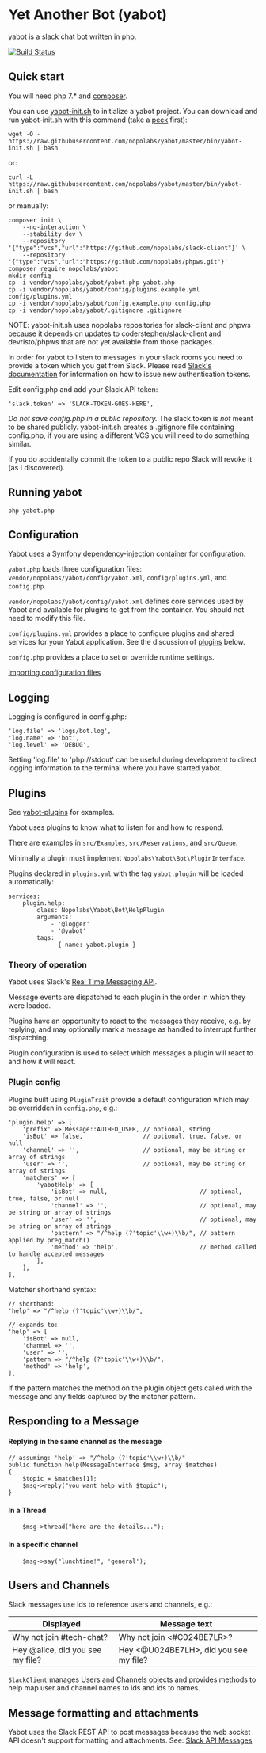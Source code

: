# Yet Another Bot (yabot)

yabot is a slack chat bot written in php.

[![Build Status](https://travis-ci.org/nopolabs/yabot.svg?branch=master)](https://travis-ci.org/nopolabs/yabot)

## Quick start

You will need php 7.* and [composer](https://getcomposer.org/download/).

You can use
[yabot-init.sh](https://github.com/nopolabs/yabot/blob/master/bin/yabot-init.sh)
to initialize a yabot project.
You can download and run yabot-init.sh with this command
(take a [peek](https://github.com/nopolabs/yabot/blob/master/bin/yabot-init.sh) first):

    wget -O - https://raw.githubusercontent.com/nopolabs/yabot/master/bin/yabot-init.sh | bash

or:

    curl -L https://raw.githubusercontent.com/nopolabs/yabot/master/bin/yabot-init.sh | bash

or manually:

    composer init \
        --no-interaction \
        --stability dev \
        --repository '{"type":"vcs","url":"https://github.com/nopolabs/slack-client"}' \
        --repository '{"type":"vcs","url":"https://github.com/nopolabs/phpws.git"}'
    composer require nopolabs/yabot
    mkdir config
    cp -i vendor/nopolabs/yabot/yabot.php yabot.php
    cp -i vendor/nopolabs/yabot/config/plugins.example.yml config/plugins.yml
    cp -i vendor/nopolabs/yabot/config.example.php config.php
    cp -i vendor/nopolabs/yabot/.gitignore .gitignore

NOTE: yabot-init.sh uses nopolabs repositories for slack-client and phpws
because it depends on updates to coderstephen/slack-client
and devristo/phpws that are not yet available from those packages.
    
In order for yabot to listen to messages in your slack rooms
you need to provide a token which you get from Slack. 
Please read [Slack's documentation](https://get.slack.help/hc/en-us/articles/215770388)
for information on how to issue new authentication tokens.

Edit config.php and add your Slack API token:

    'slack.token' => 'SLACK-TOKEN-GOES-HERE',

*Do not save config.php in a public repository.*
The slack.token is *not* meant to be shared publicly.
yabot-init.sh creates a .gitignore file containing config.php,
if you are using a different VCS you will need to do something similar.

If you do accidentally commit the token to a public repo 
Slack will revoke it (as I discovered).

## Running yabot

    php yabot.php

## Configuration

Yabot uses a [Symfony dependency-injection](http://symfony.com/doc/current/components/dependency_injection.html)
container for configuration.

`yabot.php` loads three configuration files: 
`vendor/nopolabs/yabot/config/yabot.xml`, 
`config/plugins.yml`, and `config.php`.

`vendor/nopolabs/yabot/config/yabot.xml` defines core services used by
Yabot and available for plugins to get from the container. You should
not need to modify this file.

`config/plugins.yml` provides a place to configure plugins and shared
services for your Yabot application. See the discussion of 
[plugins](#plugins) below.

`config.php` provides a place to set or override runtime settings.

[Importing configuration files](http://symfony.com/doc/current/service_container/import.html)

## Logging

Logging is configured in config.php:

    'log.file' => 'logs/bot.log',
    'log.name' => 'bot',
    'log.level' => 'DEBUG',

Setting 'log.file' to 'php://stdout' can be useful during development to
direct logging information to the terminal where you have started yabot.

## Plugins <a name="plugins"></a>

See [yabot-plugins](https://github.com/nopolabs/yabot-plugins) for examples.

Yabot uses plugins to know what to listen for and how to respond.

There are examples in `src/Examples`, `src/Reservations`, and `src/Queue`.

Minimally a plugin must implement `Nopolabs\Yabot\Bot\PluginInterface`.

Plugins declared in `plugins.yml` with the tag `yabot.plugin` will be
loaded automatically: 

    services:
        plugin.help:
            class: Nopolabs\Yabot\Bot\HelpPlugin
            arguments:
                - '@logger'
                - '@yabot'
            tags:
                - { name: yabot.plugin }

### Theory of operation

Yabot uses Slack's [Real Time Messaging API](https://api.slack.com/rtm).

Message events are dispatched to each plugin in the order in which they were loaded.

Plugins have an opportunity to react to the messages they receive, e.g. by replying,
and may optionally mark a message as handled to interrupt further dispatching.

Plugin configuration is used to select which messages a plugin will react to 
and how it will react.

### Plugin config

Plugins built using `PluginTrait` provide a default configuration which may be overridden in `config.php`, e.g.:

    'plugin.help' => [
        'prefix' => Message::AUTHED_USER, // optional, string
        'isBot' => false,                 // optional, true, false, or null             
        'channel' => '',                  // optional, may be string or array of strings
        'user' => '',                     // optional, may be string or array of strings
        'matchers' => [
            'yabotHelp' => [
                'isBot' => null,                          // optional, true, false, or null
                'channel' => '',                          // optional, may be string or array of strings
                'user' => '',                             // optional, may be string or array of strings
                'pattern' => "/^help (?'topic'\\w+)\\b/", // pattern applied by preg_match()
                'method' => 'help',                       // method called to handle accepted messages
            ],
        ],
    ],

Matcher shorthand syntax:

    // shorthand:
    'help' => "/^help (?'topic'\\w+)\\b/",
    
    // expands to:
    'help' => [
        'isBot' => null,
        'channel => '',
        'user' => '',
        'pattern => "/^help (?'topic'\\w+)\\b/",
        'method' => 'help',
    ],

If the pattern matches the method on the plugin object gets called
with the message and any fields captured by the matcher pattern.

## Responding to a Message

#### Replying in the same channel as the message

    // assuming: 'help' => "/^help (?'topic'\\w+)\\b/"
    public function help(MessageInterface $msg, array $matches)
    {
        $topic = $matches[1];
        $msg->reply("you want help with $topic");
    }

#### In a Thread

        $msg->thread("here are the details...");
        
#### In a specific channel

        $msg->say("lunchtime!", 'general');

## Users and Channels

Slack messages use ids to reference users and channels, e.g.:

| Displayed | Message text |
| ------------- | ------------- |
| Why not join #tech-chat? | Why not join <#C024BE7LR>? |
| Hey @alice, did you see my file? | Hey <@U024BE7LH>, did you see my file? |

`SlackClient` manages Users and Channels objects and provides methods to help 
map user and channel names to ids and ids to names.

## Message formatting and attachments

Yabot uses the Slack REST API to post messages because the web socket API
doesn't support formatting and attachments. See:
[Slack API Messages](https://api.slack.com/docs/messages)

